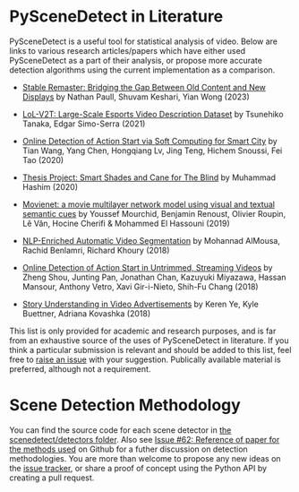 
# PySceneDetect in Literature

PySceneDetect is a useful tool for statistical analysis of video.  Below are links to various research articles/papers which have either used PySceneDetect as a part of their analysis, or propose more accurate detection algorithms using the current implementation as a comparison.

 - [Stable Remaster: Bridging the Gap Between Old Content and New Displays](https://arxiv.org/pdf/2306.06803.pdf) by Nathan Paull, Shuvam Keshari, Yian Wong (2023)

 - [LoL-V2T: Large-Scale Esports Video Description Dataset](https://ieeexplore.ieee.org/abstract/document/9522986) by Tsunehiko Tanaka, Edgar Simo-Serra (2021)

 - [Online Detection of Action Start via Soft Computing for Smart City](https://ieeexplore.ieee.org/document/9099408) by Tian Wang, Yang Chen, Hongqiang Lv, Jing Teng, Hichem Snoussi, Fei Tao (2020)

 - [Thesis Project: Smart Shades and Cane for The Blind](https://www.linkedin.com/pulse/blind-people-dont-have-good-muhammad-hashim-1f/) by Muhammad Hashim (2020)

 - [Movienet: a movie multilayer network model using visual and textual semantic cues](https://appliednetsci.springeropen.com/articles/10.1007/s41109-019-0226-0) by Youssef Mourchid, Benjamin Renoust, Olivier Roupin, Lê Văn, Hocine Cherifi & Mohammed El Hassouni (2019)

 - [NLP-Enriched Automatic Video Segmentation](https://ieeexplore.ieee.org/document/8525880/) by Mohannad AlMousa, Rachid Benlamri, Richard Khoury (2018)

 - [Online Detection of Action Start in Untrimmed, Streaming Videos](https://arxiv.org/pdf/1802.06822) by Zheng Shou, Junting Pan, Jonathan Chan, Kazuyuki Miyazawa, Hassan Mansour, Anthony Vetro, Xavi Gir-i-Nieto, Shih-Fu Chang (2018)

 - [Story Understanding in Video Advertisements](https://arxiv.org/pdf/1807.11122) by Keren Ye, Kyle Buettner, Adriana Kovashka (2018)

This list is only provided for academic and research purposes, and is far from an exhaustive source of the uses of PySceneDetect in literature.  If you think a particular submission is relevant and should be added to this list, feel free to [raise an issue](https://github.com/Breakthrough/PySceneDetect/issues/new/choose) with your suggestion.  Publically available material is preferred, although not a requirement.


# Scene Detection Methodology

You can find the source code for each scene detector in [the scenedetect/detectors folder](https://github.com/Breakthrough/PySceneDetect/tree/main/scenedetect/detectors).  Also see [Issue #62: Reference of paper for the methods used](https://github.com/Breakthrough/PySceneDetect/issues/62) on Github for a futher discussion on detection methodologies.  You are more than welcome to propose any new ideas on the [issue tracker](https://github.com/Breakthrough/PySceneDetect/issues), or share a proof of concept using the Python API by creating a pull request.
